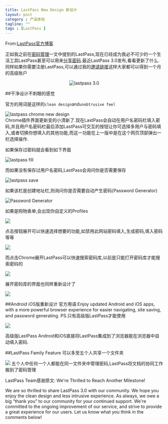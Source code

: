 ```yaml
---
title: LastPass New Design 新设计
layout: post
category : 产品体验
tagline: ""
tags : [LastPass ]
---
```


From:[LastPass官方博客](http://blog.lastpass.com/2013/11/lastpass-30-is-here-new-design-new.html)

正如我之前在[密码管理](http://www.einverne.tk/2013/04/manage-password.html)一文中提到的LastPass,现在已经成为我必不可少的一个生活工具LastPass甚至可以用来[分享密码](http://www.einverne.tk/2013/06/lastpass-share-password.html).最近LastPass 3.0发布,看看更新了什么.同样如果你需要注册LastPass,可以通过我的[邀请链接](https://lastpass.com/f?1284546 )这样大家都可以得到一个月的高级账户
<div style="text-align:center;">
<img src="http://2.bp.blogspot.com/-Cof-gyEEeIE/UmfHSJq-rUI/AAAAAAAABhI/LBBun1zeh9k/s1600/30_RGB.png" alt="lastpass 3.0">
</div>

##干净设计不刺眼的感觉

官方的用词是这样的`clean design`and`unobtrusive feel`
<div>
<img src="https://lh5.googleusercontent.com/-kOt9Nc_jPK0/Unh9QaecsmI/AAAAAAAAZbs/jUu7JShhmcc/w537-h544-no/lastpass_newdesign.jpg" alt="lastpass chrome new design">
</div>
Chrome插件界面更新变的小清新了.现在LastPass会自动在用户名密码栏填入密码,并且用户名密码栏最后添加LastPass可交互的按钮让你可选择多用户与密码填入,或者切换你想填入的其他功能,而这一功能在上一版中是在这个网页顶部弹出一栏选择操作.

如果保存过密码就会看到如下界面

![lastpass fill](http://1.bp.blogspot.com/-TLFFORzZX6w/UmbF2z4LABI/AAAAAAAABgU/uO9rEgaeqnI/s1600/lastpassfillmenu.png)

而如果没有保存过用户名密码,LastPass会询问你是否需要保存

![lastpass save](http://3.bp.blogspot.com/-mK30D0mIFS4/UmbF9-u-WdI/AAAAAAAABgg/EnM1PY20JTM/s320/savesite.png)

如果该栏是创建地址栏,则询问你是否需要自动产生密码(Password Generator)

![Password Generator](http://3.bp.blogspot.com/-cQWw7ZEQDrA/UmbGNIA4FoI/AAAAAAAABgw/enVtITPzLvY/s320/generatepassword.png)

如果是购物表单,会出现你自定义的Profiles

![](http://2.bp.blogspot.com/-JgXdUtojHrQ/UmbF52v4eaI/AAAAAAAABgY/cq6syyZJfW4/s320/addanaddress.png)

点击按钮展开可以快速选择想要的功能,如禁用此网站密码填入,生成密码,填入密码等等

![](http://1.bp.blogspot.com/-C-wAlNP-L8g/Une73_g4UPI/AAAAAAAABik/JCO41hDcT1w/s320/openmenu1.png)

而点击Chrome展开LastPass可以快速搜索密码库,以前是只能打开密码库才能搜索密码的

![](http://1.bp.blogspot.com/-di7iPsh3Whk/UnQpU8uf-bI/AAAAAAAABiU/DckrBKczzTo/s1600/iconmenu.png)

展开密码库的界面也同样重新设计了

![](http://4.bp.blogspot.com/-0MprIxQf0jk/UmbFvJQHVLI/AAAAAAAABgA/elFRpkp939E/s400/features-centralizeyourdata.png)


##Android iOS版重新设计
官方用语:Enjoy updated Android and iOS apps, with a more powerful browser experience for easier navigating, site saving, and password generating. PS.只有高级版LastPass才能使用

![](https://lh3.googleusercontent.com/-ZVaJjUn4-5E/Unh9S2zEy4I/AAAAAAAAZb0/DEBLq-Fbz7o/s640/lastpass_android_ios.jpg)

高级版LastPass Android和iOS直接将LastPass集成到了浏览器能在浏览器中自动填入密码.

##LastPass Family Feature
可以多至五个人共享一个文件夹

![](https://lh4.googleusercontent.com/-LFIGt7Kzgxc/Unh9sQ9QB9I/AAAAAAAAZb8/ZC7Yh5Ffdx4/s640/lastpass_familyshare.png)
五个人中任何一个人都能在同一文件夹中管理密码,LastPass将文档的协同工作搬到了密码管理

LastPass Team感谢原文:
We're Thrilled to Reach Another Milestone!

We are so thrilled to share LastPass 3.0 with our community. We hope you enjoy the clean design and less intrusive experience. As always, we owe a big “thank you” to our community for your continued support. We're committed to the ongoing improvement of our service, and strive to  provide a great experience for our users. Let us know what you think in the comments below!
